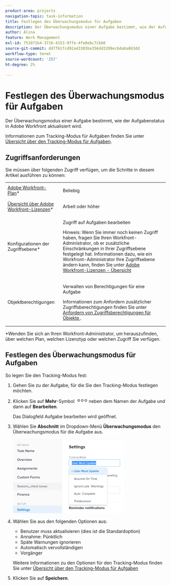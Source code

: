 ```yaml
---
product-area: projects
navigation-topic: task-information
title: Festlegen des Überwachungsmodus für Aufgaben
description: Der Überwachungsmodus einer Aufgabe bestimmt, wie der Aufgabenstatus in Adobe Workfront aktualisiert wird.
author: Alina
feature: Work Management
exl-id: 751071b4-3716-4153-97fe-4fe0ebc7cbb0
source-git-commit: dd7f61fcd92a43303be356dd3209ec6da6a063dd
workflow-type: tm+mt
source-wordcount: '257'
ht-degree: 2%

---
```


# Festlegen des Überwachungsmodus für Aufgaben

Der Überwachungsmodus einer Aufgabe bestimmt, wie der Aufgabenstatus in Adobe Workfront aktualisiert wird.

Informationen zum Tracking-Modus für Aufgaben finden Sie unter [Übersicht über den Tracking-Modus für Aufgaben](../../../manage-work/tasks/task-information/task-tracking-mode.md).

## Zugriffsanforderungen

<!--drafted for P&P - replace the table:

<table style="table-layout:auto"> 
 <col> 
 <col> 
 <tbody> 
  <tr> 
   <td role="rowheader"><a href="https://www.workfront.com/plans" target="_blank">Adobe Workfront plan</a>*</td> 
   <td> <p>Any</p> </td> 
  </tr> 
  <tr> 
   <td role="rowheader"><a href="../../../administration-and-setup/add-users/access-levels-and-object-permissions/wf-licenses.md" class="MCXref xref">Adobe Workfront licenses overview</a>*</td> 
   <td> <p>Current license: Standard</p> 
   Or
   <p>Legacy license: Work or higher</p> 
   </td> 
  </tr> 
  <tr> 
   <td role="rowheader">Access level configurations*</td> 
   <td> <p>Edit access to Tasks </p> <p><b>NOTE</b>
   
   If you still don't have access, ask your Workfront administrator if they set additional restrictions in your access level. For information on how a Workfront administrator can modify your access level, see <a href="../../../administration-and-setup/add-users/access-levels-and-object-permissions/wf-licenses.md" class="MCXref xref">Adobe Workfront licenses overview</a></p> </td> 
  </tr> 
  <tr> 
   <td role="rowheader">Object permissions</td> 
   <td> <p>Manage permissions on a task</p> <p>For information on requesting additional access, see <a href="../../../workfront-basics/grant-and-request-access-to-objects/request-access.md" class="MCXref xref">Request access to objects </a>.</p> </td> 
  </tr> 
 </tbody> 
</table>
-->

Sie müssen über folgenden Zugriff verfügen, um die Schritte in diesem Artikel ausführen zu können:

<table style="table-layout:auto"> 
 <col> 
 <col> 
 <tbody> 
  <tr> 
   <td role="rowheader"><a href="https://www.workfront.com/plans" target="_blank">Adobe Workfront-Plan</a>*</td> 
   <td> <p>Beliebig</p> </td> 
  </tr> 
  <tr> 
   <td role="rowheader"><a href="../../../administration-and-setup/add-users/access-levels-and-object-permissions/wf-licenses.md" class="MCXref xref">Übersicht über Adobe Workfront-Lizenzen</a>*</td> 
   <td> <p>Arbeit oder höher</p> </td> 
  </tr> 
  <tr> 
   <td role="rowheader">Konfigurationen der Zugriffsebene*</td> 
   <td> <p>Zugriff auf Aufgaben bearbeiten </p> <p>Hinweis: Wenn Sie immer noch keinen Zugriff haben, fragen Sie Ihren Workfront-Administrator, ob er zusätzliche Einschränkungen in Ihrer Zugriffsebene festgelegt hat. Informationen dazu, wie ein Workfront-Administrator Ihre Zugriffsebene ändern kann, finden Sie unter <a href="../../../administration-and-setup/add-users/access-levels-and-object-permissions/wf-licenses.md" class="MCXref xref">Adobe Workfront-Lizenzen - Übersicht</a></p> </td> 
  </tr> 
  <tr> 
   <td role="rowheader">Objektberechtigungen</td> 
   <td> <p>Verwalten von Berechtigungen für eine Aufgabe</p> <p>Informationen zum Anfordern zusätzlicher Zugriffsberechtigungen finden Sie unter <a href="../../../workfront-basics/grant-and-request-access-to-objects/request-access.md" class="MCXref xref">Anfordern von Zugriffsberechtigungen für Objekte </a>.</p> </td> 
  </tr> 
 </tbody> 
</table>

&#42;Wenden Sie sich an Ihren Workfront-Administrator, um herauszufinden, über welchen Plan, welchen Lizenztyp oder welchen Zugriff Sie verfügen.

## Festlegen des Überwachungsmodus für Aufgaben

So legen Sie den Tracking-Modus fest:

1. Gehen Sie zu der Aufgabe, für die Sie den Tracking-Modus festlegen möchten.
1. Klicken Sie auf **Mehr**-Symbol ![](assets/qs-more-icon-on-an-object.png)neben dem Namen der Aufgabe und dann auf **Bearbeiten**.

   Das Dialogfeld Aufgabe bearbeiten wird geöffnet.

1. Wählen Sie **Abschnitt** im Dropdown-Menü **Überwachungsmodus** den Überwachungsmodus für die Aufgabe aus.

   ![](assets/tracking-mode-field-in-edit-task-settings-nwe-350x233.png)

1. Wählen Sie aus den folgenden Optionen aus:

   * Benutzer muss aktualisieren (dies ist die Standardoption)
   * Annahme: Pünktlich
   * Späte Warnungen ignorieren
   * Automatisch vervollständigen
   * Vorgänger

   Weitere Informationen zu den Optionen für den Tracking-Modus finden Sie unter [Übersicht über den Tracking-Modus für Aufgaben](../../../manage-work/tasks/task-information/task-tracking-mode.md)

1. Klicken Sie auf **Speichern**.

